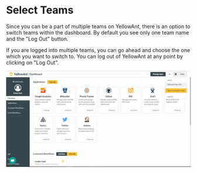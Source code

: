 # Select Teams

Since you can be a part of multiple teams on YellowAnt, there is an option to switch teams within the dashboard. By default you see only one team name and the "Log Out" button.

If you are logged into multiple teams, you can go ahead and choose the one which you want to switch to. You can log out of YellowAnt at any point by clicking on "Log Out".

![](../.gitbook/assets/teamselect.jpg)

